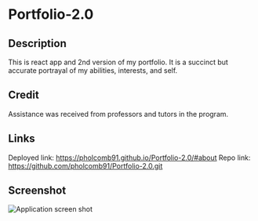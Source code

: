 # Portfolio-2.0

## Description
This is react app and 2nd version of my portfolio. It is a succinct but accurate portrayal of my abilities, interests, and self.

## Credit
Assistance was received from professors and tutors in the program.

## Links
Deployed link: https://pholcomb91.github.io/Portfolio-2.0/#about
Repo link: https://github.com/pholcomb91/Portfolio-2.0.git

## Screenshot
![Application screen shot](src/assets/screenShot.png?raw=true)
